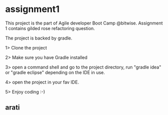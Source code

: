 # assignment1
This project is the part of Agile developer Boot Camp @bitwise. Assignment 1 contains gilded rose refactoring question.

The project is backed by gradle.

1> Clone the project

2> Make sure you have Gradle installed

3> open a command shell and go to the project directory, run "gradle idea" or "gradle eclipse" depending on the IDE in use.

4> open the project in your fav IDE.

5> Enjoy coding :-)

## arati